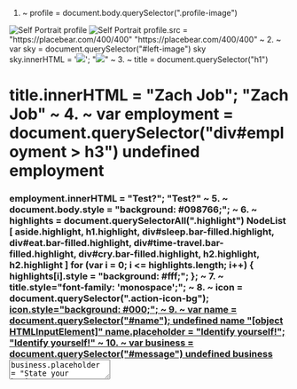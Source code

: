 1. ~
profile = document.body.querySelector(".profile-image")
<img class="profile-image" src="images/self-portrait-grassbg.jpg" alt="Self Portrait" title="Self Portrait">
profile
<img class="profile-image" src="images/self-portrait-grassbg.jpg" alt="Self Portrait" title="Self Portrait">
profile.src = "https://placebear.com/400/400"
"https://placebear.com/400/400"
~
2. ~
var sky = document.querySelector("#left-image")
sky
<div id="left-image" class="portfolio-image">
sky.innerHTML = '<img src="https://placebear.com/325/225">';
"<img src=\"https://placebear.com/325/225\">"
~
3. ~
title = document.querySelector("h1")
<h1 class="highlight">
title.innerHTML = "Zach Job";
"Zach Job"
~
4. ~
var employment = document.querySelector("div#employment > h3")
undefined
employment
<h3 class="info-title">
employment.innerHTML = "Test?";
"Test?"
~
5. ~
document.body.style = "background: #098766;";
~
6. ~
highlights = document.querySelectorAll(".highlight")
NodeList [ aside.highlight, h1.highlight, div#sleep.bar-filled.highlight, div#eat.bar-filled.highlight, div#time-travel.bar-filled.highlight, div#cry.bar-filled.highlight, h2.highlight, h2.highlight ]
for (var i = 0; i <= highlights.length; i++) { highlights[i].style = "background: #fff;"; };
~
7. ~
title.style="font-family: 'monospace';";
~
8. ~
icon = document.querySelector(".action-icon-bg");
<a class="action-icon-bg" href="#">
icon.style="background: #000;";
~
9. ~
var name = document.querySelector("#name");
undefined
name
"[object HTMLInputElement]"
name.placeholder = "Identify yourself!";
"Identify yourself!"
~
10. ~
var business = document.querySelector("#message")
undefined
business
<textarea id="message" name="message" placeholder="Message">
business.placeholder = "State your business!";
"State your business!"
~
11. ~
name
"[object HTMLInputElement]"
name.value = "Your Nemesis";
"Your Nemesis"
~
12. ~
var email = document.querySelector("#email");
undefined
email
<input id="email" class="contact-info" name="email" placeholder="Email" type="email">
email.value = "koalathebear@gmail.com";
"koalathebear@gmail.com"
~
13. ~

~
14. ~

~
15. ~

~